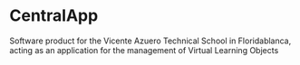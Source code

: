 # CentralApp

Software product for the Vicente Azuero Technical School in Floridablanca, acting as an application for the management of Virtual Learning Objects
